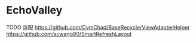 # EchoValley
TODO 适配
https://github.com/CymChad/BaseRecyclerViewAdapterHelper
https://github.com/scwang90/SmartRefreshLayout